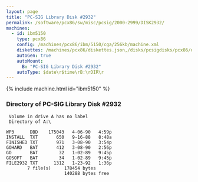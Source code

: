 ```yaml
---
layout: page
title: "PC-SIG Library Disk #2932"
permalink: /software/pcx86/sw/misc/pcsig/2000-2999/DISK2932/
machines:
  - id: ibm5150
    type: pcx86
    config: /machines/pcx86/ibm/5150/cga/256kb/machine.xml
    diskettes: /machines/pcx86/diskettes.json,/disks/pcsigdisks/pcx86/diskettes.json
    autoGen: true
    autoMount:
      B: "PC-SIG Library Disk #2932"
    autoType: $date\r$time\rB:\rDIR\r
---
```


{% include machine.html id="ibm5150" %}

### Directory of PC-SIG Library Disk #2932

     Volume in drive A has no label
     Directory of A:\

    WP3      DBD    175043   4-06-90   4:59p
    INSTALL  TXT       650   9-16-88   8:48a
    FINISHED TXT       971   3-08-90   3:54p
    GOHARD   BAT       412   3-08-90   2:56p
    GO       BAT        32   1-02-89   9:45p
    GOSOFT   BAT        34   1-02-89   9:45p
    FILE2932 TXT      1312   1-23-92   1:36p
            7 file(s)     178454 bytes
                          140288 bytes free
